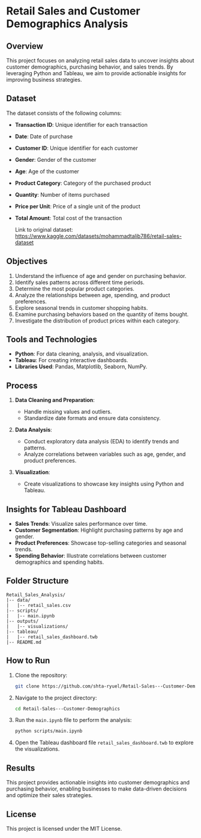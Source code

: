 # Retail Sales and Customer Demographics Analysis

## Overview
This project focuses on analyzing retail sales data to uncover insights about customer demographics, purchasing behavior, and sales trends. By leveraging Python and Tableau, we aim to provide actionable insights for improving business strategies.

## Dataset
The dataset consists of the following columns:
- **Transaction ID**: Unique identifier for each transaction
- **Date**: Date of purchase
- **Customer ID**: Unique identifier for each customer
- **Gender**: Gender of the customer
- **Age**: Age of the customer
- **Product Category**: Category of the purchased product
- **Quantity**: Number of items purchased
- **Price per Unit**: Price of a single unit of the product
- **Total Amount**: Total cost of the transaction

  Link to original dataset: https://www.kaggle.com/datasets/mohammadtalib786/retail-sales-dataset

## Objectives
1. Understand the influence of age and gender on purchasing behavior.
2. Identify sales patterns across different time periods.
3. Determine the most popular product categories.
4. Analyze the relationships between age, spending, and product preferences.
5. Explore seasonal trends in customer shopping habits.
6. Examine purchasing behaviors based on the quantity of items bought.
7. Investigate the distribution of product prices within each category.

## Tools and Technologies
- **Python**: For data cleaning, analysis, and visualization.
- **Tableau**: For creating interactive dashboards.
- **Libraries Used**: Pandas, Matplotlib, Seaborn, NumPy.

## Process
1. **Data Cleaning and Preparation**:
   - Handle missing values and outliers.
   - Standardize date formats and ensure data consistency.

2. **Data Analysis**:
   - Conduct exploratory data analysis (EDA) to identify trends and patterns.
   - Analyze correlations between variables such as age, gender, and product preferences.

3. **Visualization**:
   - Create visualizations to showcase key insights using Python and Tableau.

## Insights for Tableau Dashboard
- **Sales Trends**: Visualize sales performance over time.
- **Customer Segmentation**: Highlight purchasing patterns by age and gender.
- **Product Preferences**: Showcase top-selling categories and seasonal trends.
- **Spending Behavior**: Illustrate correlations between customer demographics and spending habits.

## Folder Structure
```
Retail_Sales_Analysis/
|-- data/
|   |-- retail_sales.csv
|-- scripts/
|   |-- main.ipynb
|-- outputs/
|   |-- visualizations/
|-- tableau/
|   |-- retail_sales_dashboard.twb
|-- README.md
```

## How to Run
1. Clone the repository:
   ```bash
   git clone https://github.com/shta-ryuel/Retail-Sales---Customer-Demographics.git
   ```

2. Navigate to the project directory:
   ```bash
   cd Retail-Sales---Customer-Demographics
   ```

3. Run the `main.ipynb` file to perform the analysis:
   ```bash
   python scripts/main.ipynb
   ```

4. Open the Tableau dashboard file `retail_sales_dashboard.twb` to explore the visualizations.

## Results
This project provides actionable insights into customer demographics and purchasing behavior, enabling businesses to make data-driven decisions and optimize their sales strategies.

## License
This project is licensed under the MIT License.

 
